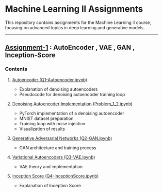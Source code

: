 # Machine Learning II Assignments

This repository contains assignments for the Machine Learning II course, focusing on advanced topics in deep learning and generative models.

---
## [Assignment-1](assets/APR_assignments.pdf) : AutoEncoder , VAE , GAN , Inception-Score

### Contents

1. [Autoencoder (Q1-Autoencoder.ipynb)](assignment-1/Q1-Autoencoder.ipynb)
   - Explanation of denoising autoencoders
   - Pseudocode for denoising autoencoder training loop

2. [Denoising Autoencoder Implementation (Problem_1_2.ipynb)](assignment-1/Problem_1_2.ipynb)
   - PyTorch implementation of a denoising autoencoder
   - MNIST dataset preparation
   - Training loop with noise injection
   - Visualization of results

3. [Generative Adversarial Networks (Q2-GAN.ipynb)](assignment-1/Q2-GAN.ipynb)
   - GAN architecture and training process

4. [Variational Autoencoders (Q3-VAE.ipynb)](assignment-1/Q3-VAE.ipynb)
   - VAE theory and implementation

5. [Inception Score (Q4-InceptionScore.ipynb)](assignment-1/Q4-InceptionScore.ipynb)
   - Explanation of Inception Score



